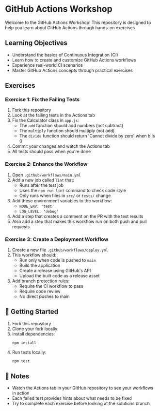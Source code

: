 # GitHub Actions Workshop

Welcome to the GitHub Actions Workshop! This repository is designed to help you learn about GitHub Actions through hands-on exercises.

## Learning Objectives

- Understand the basics of Continuous Integration (CI)
- Learn how to create and customize GitHub Actions workflows
- Experience real-world CI scenarios
- Master GitHub Actions concepts through practical exercises

## Exercises

### Exercise 1: Fix the Failing Tests

1. Fork this repository
2. Look at the failing tests in the Actions tab
3. Fix the Calculator class in `app.js`:
   - The `add` function should add numbers (not subtract)
   - The `multiply` function should multiply (not add)
   - The `divide` function should return 'Cannot divide by zero' when b is 0
4. Commit your changes and watch the Actions tab
5. All tests should pass when you're done

### Exercise 2: Enhance the Workflow

1. Open `.github/workflows/main.yml`
2. Add a new job called `lint` that:
   - Runs after the test job
   - Uses the `npm run lint` command to check code style
   - Only runs when files in `src/` or `tests/` change
3. Add these environment variables to the workflow:
   - `NODE_ENV: 'test'`
   - `LOG_LEVEL: 'debug'`
4. Add a step that creates a comment on the PR with the test results
5. Also add a step that makes this workflow run on both push and pull requests

### Exercise 3: Create a Deployment Workflow

1. Create a new file `.github/workflows/deploy.yml`
2. This workflow should:
   - Run only when code is pushed to `main`
   - Build the application
   - Create a release using GitHub's API
   - Upload the built code as a release asset
3. Add branch protection rules:
   - Require the CI workflow to pass
   - Require code review
   - No direct pushes to main

## 🚀 Getting Started

1. Fork this repository
2. Clone your fork locally
3. Install dependencies:
   ```bash
   npm install
   ```
4. Run tests locally:
   ```bash
   npm test
   ```

## 📝 Notes

- Watch the Actions tab in your GitHub repository to see your workflows in action
- Each failed test provides hints about what needs to be fixed
- Try to complete each exercise before looking at the solutions branch
